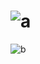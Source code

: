 # ![a](https://user-images.githubusercontent.com/75622445/187467206-000fee56-a52d-4318-8f0c-1f8a8642e094.jpeg)
![b](https://user-images.githubusercontent.com/75622445/187467220-668e7ed2-af67-4bfa-af93-7004a3f86d72.jpeg)

